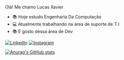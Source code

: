 Olá! Me chamo Lucas Xavier

- 📚 Hoje estudo Engenharia Da Computação 
- 💻 Atualmente trabalhando na área de suporte de T.I
- 📚 E gosto dessa área de Dev

[![LinkedIn](https://img.shields.io/badge/LinkedIn-Perfil-blue)](https://www.linkedin.com/in/lucas-xavier-n)
[![Instagram](https://img.shields.io/badge/Instagram-Perfil-ff69b4)](https://www.instagram.com/lucas_xavieers_)

  
<div>
<a href="https://github.com/Lucas-Br10/Lucas-Xavier">
  
![Anurag's GitHub stats](https://github-readme-stats.vercel.app/api?username=Lucas-Br10&show_icons=true)
</div>

